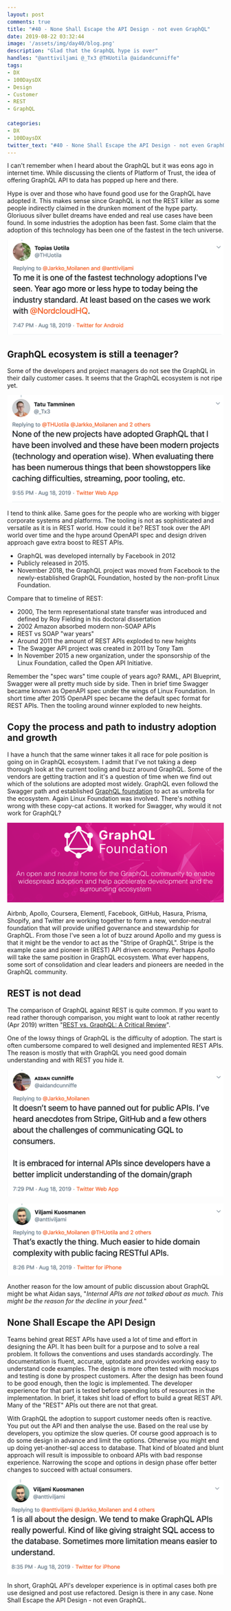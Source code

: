```yaml
---
layout: post
comments: true
title: "#40 - None Shall Escape the API Design - not even GraphQL"
date: 2019-08-22 03:32:44
image: '/assets/img/day40/blog.png'
description: "Glad that the GraphQL hype is over"
handles: "@anttiviljami @_Tx3 @THUotila @aidandcunniffe" 
tags:
- DX 
- 100DaysDX
- Design 
- Customer
- REST
- GraphQL

categories:
- DX
- 100DaysDX
twitter_text: "#40 - None Shall Escape the API Design - not even GraphQL"
---
```


I can't remember when I heard about the GraphQL but it was eons ago in internet time. While discussing the clients of Platform of Trust, the idea of offering GraphQL API to data has popped up here and there. 

Hype is over and those who have found good use for the GraphQL have adopted it. This makes sense since GraphQL is not the REST killer as some people indirectly claimed in the drunken moment of the hype party. Gloriuous silver bullet dreams have ended and real use cases have been found. In some industries the adoption has been fast. Some claim that the adoption of this technology has been one of the fastest in the tech universe. 

<a href="https://twitter.com/THUotila/status/1163130254308909057"><img itemprop="image" src="/assets/img/day40/topias.png" alt="{{site.name}}"></a>

## GraphQL ecosystem is still a teenager?

Some of the developers and project managers do not see the GraphQL in their daily customer cases. It seems that the GraphQL ecosystem is not ripe yet. 

<a href="https://twitter.com/_Tx3/status/1163162499056832512"><img itemprop="image" src="/assets/img/day40/tatu-none.png" alt="{{site.name}}"></a>

I tend to think alike. Same goes for the people who are working with bigger corporate systems and platforms. The tooling is not as sophisticated and versatile as it is in REST world. How could it be? REST took over the API world over time and the hype around OpenAPI spec and design driven approach gave extra boost to REST APIs. 

* GraphQL was developed internally by Facebook in 2012
* Publicly released in 2015.
* November 2018, the GraphQL project was moved from Facebook to the newly-established GraphQL Foundation, hosted by the non-profit Linux Foundation.

Compare that to timeline of REST:
* 2000, The term representational state transfer was introduced and defined by Roy Fielding in his doctoral dissertation
* 2002 Amazon absorbed modern non-SOAP APIs
* REST vs SOAP "war years"
* Around 2011 the amount of REST APIs exploded to new heights
* The Swagger API project was created in 2011 by Tony Tam
* In November 2015 a new organization, under the sponsorship of the Linux Foundation, called the Open API Initiative.

Remember the "spec wars" time couple of years ago? RAML, API Blueprint, Swagger were all pretty much side by side. Then in brief time Swagger became known as OpenAPI spec under the wings of Linux Foundation. In short time after 2015 OpenAPI spec became the default spec format for REST APIs. Then the tooling around winner exploded to new heights.

## Copy the process and path to industry adoption and growth

I have a hunch that the same winner takes it all race for pole position is going on in GraphQL ecosystem. I admit that I've not taking a deep thorough look at the current tooling and buzz around GraphQL. Some of the vendors are getting traction and it's a question of time when we find out which of the solutions are adopted most widely. GraphQL even followd the Swagger path and established [GraphQL foundation](https://graphql.dev/) to act as umbrella for the ecosystem. Again Linux Foundation was involved. There's nothing wrong with these copy-cat actions. It worked for Swagger, why would it not work for GraphQL?  

<a href="https://graphql.dev/"><img itemprop="image" src="/assets/img/day40/graphql-foundation.png" alt="{{site.name}}"></a>

Airbnb, Apollo, Coursera, Elementl, Facebook, GitHub, Hasura, Prisma, Shopify, and Twitter are working together to form a new, vendor-neutral foundation that will provide unified governance and stewardship for GraphQL. From those I've seen a lot of buzz around Apollo and my guess is that it might be the vendor to act as the "Stripe of GraphQL". Stripe is the example case and pioneer in (REST) API driven economy. Perhaps Apollo will take the same position in GraphQL ecosystem. What ever happens, some sort of consolidation and clear leaders and pioneers are needed in the GraphQL community.   

## REST is not dead

The comparison of GraphQL against REST is quite common. If you want to read rather thorough comparison, you might want to look at rather recently (Apr 2019) written "[REST vs. GraphQL: A Critical Review](https://goodapi.co/blog/rest-vs-graphql)". 

One of the lowsy things of GraphQL is the difficulty of adoption. The start is often cumbersome compared to well designed and implemented REST APIs. The reason is mostly that with GraphQL you need good domain understanding and with REST you hide it. 

<a href="https://twitter.com/aidandcunniffe/status/1163125683557527552"><img itemprop="image" src="/assets/img/day40/aidan.png" alt="{{site.name}}"></a>

<a href="https://twitter.com/anttiviljami/status/1163140035333562372"><img itemprop="image" src="/assets/img/day40/viljami.png" alt="{{site.name}}"></a>

Another reason for the low amount of public discussion about GraphQL might be what Aidan says, "_Internal APIs are not talked about as much. This might be the reason for the decline in your feed._" 

## None Shall Escape the API Design

Teams behind great REST APIs have used a lot of time and effort in designing the API. It has been built for a purpose and to solve a real problem. It follows the conventions and uses standards accordingly. The documentation is fluent, accurate, uptodate and provides working easy to understand code examples. The design is more often tested with mockups and testing is done by prospect customers. After the design has been found to be good enough, then the logic is implemented. The developer experience for that part is tested before spending lots of resources in the implementation. In brief, it takes shit load of effort to build a great REST API. Many of the "REST" APIs out there are not that great. 

With GraphQL the adoption to support customer needs often is reactive. You put out the API and then analyse the use. Based on the real use by developers, you optimize the slow queries. Of course good approach is to do some design in advance and limit the options. Otherwise you might end up doing yet-another-sql access to database. That kind of bloated and blunt approach will result is impossible to onboard APIs with bad response experience. Narrowing the scope and options in design phase offer better changes to succeed with actual consumers. 

<a href="https://twitter.com/anttiviljami/status/1163142426271334401"><img itemprop="image" src="/assets/img/day40/viljami-sql.png" alt="{{site.name}}"></a>

In short, GraphQL API's developer experience is in optimal cases both pre use designed and post use refactored. Design is there in any case. None Shall Escape the API Design - not even GraphQL.  